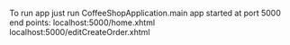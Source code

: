 To run app just run CoffeeShopApplication.main
app started at port 5000
end points:
 localhost:5000/home.xhtml  
 localhost:5000/editCreateOrder.xhtml